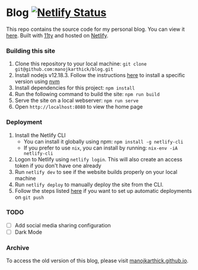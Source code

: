 # Blog [![Netlify Status](https://api.netlify.com/api/v1/badges/a4b6a59c-2645-4634-94cf-670d4d0c9b37/deploy-status)](https://app.netlify.com/sites/manojkarthick/deploys)

This repo contains the source code for my personal blog. You can view it [here](https://www.manojkarthick.com/).
Built with [11ty](https://11ty.dev) and hosted on [Netlify](https://www.netlify.com).

### Building this site

1. Clone this repository to your local machine: `git clone git@github.com:manojkarthick/blog.git`
2. Install nodejs v12.18.3. Follow the instructions [here](https://github.com/nvm-sh/nvm#usage) to install a specific version using [nvm](https://github.com/nvm-sh/nvm)
3. Install dependencies for this project: `npm install`
4. Run the following command to build the site: `npm run build`
5. Serve the site on a local webserver: `npm run serve`
6. Open `http://localhost:8080` to view the home page


### Deployment

1. Install the Netlify CLI
    - You can install it globally using npm: `npm install -g netlify-cli`
    - If you prefer to use `nix`, you can install by running: `nix-env -iA netlify-cli`
2. Logon to Netlify using `netlify login`. This will also create an access token if you don't have one already
3. Run `netlify dev` to see if the website builds properly on your local machine
4. Run `netlify deploy` to manually deploy the site from the CLI.
5. Follow the steps listed [here](https://docs.netlify.com/cli/get-started/#manual-setup) if you want to set up automatic deployments on `git push`

### TODO

* [ ] Add social media sharing configuration
* [ ] Dark Mode

### Archive

To access the old version of this blog, please visit [manojkarthick.github.io](https://manojkarthick.github.io/).

